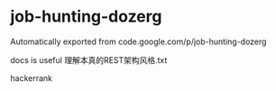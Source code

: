 # job-hunting-dozerg
Automatically exported from code.google.com/p/job-hunting-dozerg

docs is useful
理解本真的REST架构风格.txt

hackerrank
